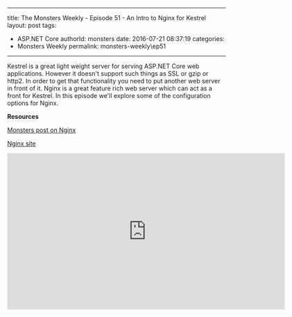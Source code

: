 
---
title: The Monsters Weekly - Episode 51 -  An Intro to Nginx for Kestrel
layout: post
tags: 
  - ASP.NET Core
authorId: monsters
date: 2016-07-21 08:37:19
categories:
  - Monsters Weekly
permalink: monsters-weekly\ep51
---

<p>Kestrel is a great light weight server for serving ASP.NET Core web applications. However it doesn't support such things as SSL or gzip or http2. In order to get that functionality you need to put another web server in front of it. Nginx is a great feature rich web server which can act as a front for Kestrel. In this episode we'll explore some of the configuration options for Nginx.&nbsp;</p><p><strong>Resources</strong></p><p><a href="http://aspnetmonsters.com/2016/07/2016-07-17-nginx/">Monsters post on Nginx</a></p><p><a href="https://www.nginx.com/">Nginx site</a></p> 


<iframe src='https://channel9.msdn.com/Series/aspnetmonsters/ASPNET-Monsters-Episode-51-An-Intro-to-Nginx-for-Kestrel/player' width='640' height='360' allowFullScreen frameBorder='0'></iframe>
